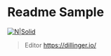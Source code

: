 # Readme Sample

[![N|Solid](https://www.glassesgallery.com/media/favicon/default/GlassesGallery_logo.png)](https://www.glassesgallery.com)

> Editor https://dillinger.io/
